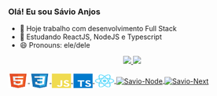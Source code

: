 ### Olá! Eu sou Sávio Anjos

- 🔭 Hoje trabalho com desenvolvimento Full Stack
- 🌱 Estudando ReactJS, NodeJS e Typescript 
- 😄 Pronouns: ele/dele

<div align="center">
  <a href="https://github.com/Savio-Anjos">
  <img height="180em" src="https://github-readme-stats.vercel.app/api?username=Savio-Anjos&show_icons=true&theme=dracula&include_all_commits=true&count_private=true"/>
  <img height="180em" src="https://github-readme-stats.vercel.app/api/top-langs/?username=Savio-Anjos&layout=compact&langs_count=7&theme=dracula"/>
</div>

<div style="display: inline_block"><br>
  <img align="center" alt="Savio-HTML" height="30" width="40" src="https://raw.githubusercontent.com/devicons/devicon/master/icons/html5/html5-original.svg">
  <img align="center" alt="Savio-CSS" height="30" width="40" src="https://raw.githubusercontent.com/devicons/devicon/master/icons/css3/css3-original.svg">
  <img align="center" alt="Savio-Js" height="30" width="40" src="https://raw.githubusercontent.com/devicons/devicon/master/icons/javascript/javascript-plain.svg">
  <img align="center" alt="Savio-Ts" height="30" width="40" src="https://raw.githubusercontent.com/devicons/devicon/master/icons/typescript/typescript-plain.svg">
  <img align="center" alt="Savio-React" height="30" width="40" src="https://raw.githubusercontent.com/devicons/devicon/master/icons/react/react-original.svg">
  <img align="center" alt="Savio-Node" height="30" width="40" src="https://cdn.jsdelivr.net/gh/devicons/devicon/icons/nodejs/nodejs-original.svg">
  <img align="center" alt="Savio-Next" height="30" width="40" src="https://cdn.jsdelivr.net/gh/devicons/devicon/icons/nextjs/nextjs-original.svg"">
</div>
          
